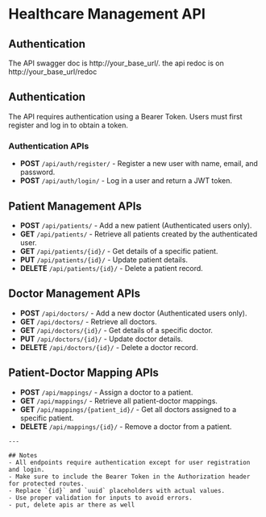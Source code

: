 # Healthcare Management API


## Authentication
The API  swagger doc is http://your_base_url/.
the api redoc is on http://your_base_url/redoc

## Authentication
The API requires authentication using a Bearer Token. Users must first register and log in to obtain a token.

### Authentication APIs
- **POST** `/api/auth/register/` - Register a new user with name, email, and password.
- **POST** `/api/auth/login/` - Log in a user and return a JWT token.

## Patient Management APIs
- **POST** `/api/patients/` - Add a new patient (Authenticated users only).
- **GET** `/api/patients/` - Retrieve all patients created by the authenticated user.
- **GET** `/api/patients/{id}/` - Get details of a specific patient.
- **PUT** `/api/patients/{id}/` - Update patient details.
- **DELETE** `/api/patients/{id}/` - Delete a patient record.

## Doctor Management APIs
- **POST** `/api/doctors/` - Add a new doctor (Authenticated users only).
- **GET** `/api/doctors/` - Retrieve all doctors.
- **GET** `/api/doctors/{id}/` - Get details of a specific doctor.
- **PUT** `/api/doctors/{id}/` - Update doctor details.
- **DELETE** `/api/doctors/{id}/` - Delete a doctor record.

## Patient-Doctor Mapping APIs
- **POST** `/api/mappings/` - Assign a doctor to a patient.
- **GET** `/api/mappings/` - Retrieve all patient-doctor mappings.
- **GET** `/api/mappings/{patient_id}/` - Get all doctors assigned to a specific patient.
- **DELETE** `/api/mappings/{id}/` - Remove a doctor from a patient.

```
---

## Notes
- All endpoints require authentication except for user registration and login.
- Make sure to include the Bearer Token in the Authorization header for protected routes.
- Replace `{id}` and `uuid` placeholders with actual values.
- Use proper validation for inputs to avoid errors.
- put, delete apis ar there as well

